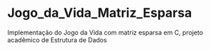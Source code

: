 # Jogo_da_Vida_Matriz_Esparsa
Implementação do Jogo da Vida com matriz esparsa em C, projeto acadêmico de Estrutura de Dados
